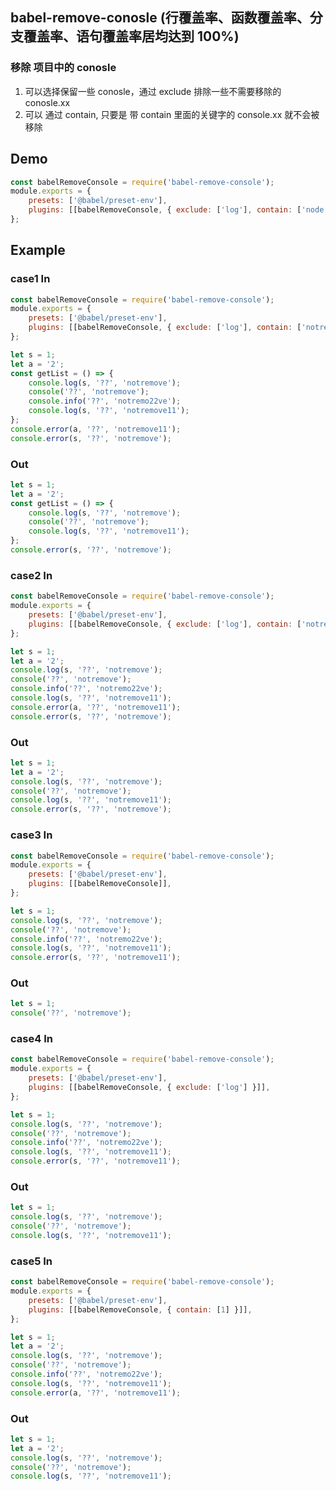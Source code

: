 ## babel-remove-conosle (行覆盖率、函数覆盖率、分支覆盖率、语句覆盖率居均达到 100%)

### 移除 项目中的 conosle
 1. 可以选择保留一些 conosle，通过 exclude 排除一些不需要移除的 conosle.xx  
 2. 可以 通过 contain, 只要是 带 contain 里面的关键字的 console.xx 就不会被移除 
## Demo

```javascript
const babelRemoveConsole = require('babel-remove-console');
module.exports = {
    presets: ['@babel/preset-env'],
    plugins: [[babelRemoveConsole, { exclude: ['log'], contain: ['node remove'] }]],
};
```

## Example

### case1 In

```javascript
const babelRemoveConsole = require('babel-remove-console');
module.exports = {
    presets: ['@babel/preset-env'],
    plugins: [[babelRemoveConsole, { exclude: ['log'], contain: ['notremove'] }]],
};

let s = 1;
let a = '2';
const getList = () => {
    console.log(s, '??', 'notremove');
    console('??', 'notremove');
    console.info('??', 'notremo22ve');
    console.log(s, '??', 'notremove11');
};
console.error(a, '??', 'notremove11');
console.error(s, '??', 'notremove');
```

### Out

```javascript
let s = 1;
let a = '2';
const getList = () => {
    console.log(s, '??', 'notremove');
    console('??', 'notremove');
    console.log(s, '??', 'notremove11');
};
console.error(s, '??', 'notremove');
```



### case2 In

```javascript
const babelRemoveConsole = require('babel-remove-console');
module.exports = {
    presets: ['@babel/preset-env'],
    plugins: [[babelRemoveConsole, { exclude: ['log'], contain: ['notremove'] }]],
};

let s = 1;
let a = '2';
console.log(s, '??', 'notremove');
console('??', 'notremove');
console.info('??', 'notremo22ve');
console.log(s, '??', 'notremove11');
console.error(a, '??', 'notremove11');
console.error(s, '??', 'notremove');
```

### Out

```javascript
let s = 1;
let a = '2';
console.log(s, '??', 'notremove');
console('??', 'notremove');
console.log(s, '??', 'notremove11');
console.error(s, '??', 'notremove');
```


### case3 In

```javascript
const babelRemoveConsole = require('babel-remove-console');
module.exports = {
    presets: ['@babel/preset-env'],
    plugins: [[babelRemoveConsole]],
};

let s = 1;
console.log(s, '??', 'notremove');
console('??', 'notremove');
console.info('??', 'notremo22ve');
console.log(s, '??', 'notremove11');
console.error(s, '??', 'notremove11');
```

### Out

```javascript
let s = 1;
console('??', 'notremove');
```



### case4 In

```javascript
const babelRemoveConsole = require('babel-remove-console');
module.exports = {
    presets: ['@babel/preset-env'],
    plugins: [[babelRemoveConsole, { exclude: ['log'] }]],
};

let s = 1;
console.log(s, '??', 'notremove');
console('??', 'notremove');
console.info('??', 'notremo22ve');
console.log(s, '??', 'notremove11');
console.error(s, '??', 'notremove11');
```

### Out

```javascript
let s = 1;
console.log(s, '??', 'notremove');
console('??', 'notremove');
console.log(s, '??', 'notremove11');
```

### case5 In

```javascript
const babelRemoveConsole = require('babel-remove-console');
module.exports = {
    presets: ['@babel/preset-env'],
    plugins: [[babelRemoveConsole, { contain: [1] }]],
};

let s = 1;
let a = '2';
console.log(s, '??', 'notremove');
console('??', 'notremove');
console.info('??', 'notremo22ve');
console.log(s, '??', 'notremove11');
console.error(a, '??', 'notremove11');
```

### Out

```javascript
let s = 1;
let a = '2';
console.log(s, '??', 'notremove');
console('??', 'notremove');
console.log(s, '??', 'notremove11');
```
